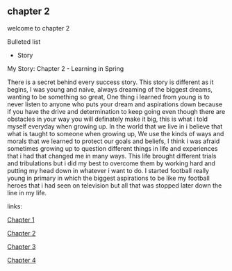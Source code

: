 ## chapter 2

welcome to chapter 2

Bulleted list

- Story


My Story: Chapter 2 - Learning in Spring

There is a secret behind every success story. This story is different as it begins, I was young and naive, always dreaming of the biggest dreams, wanting to be something so great, One thing i learned from young is to never listen to anyone who puts your dream and aspirations down because if you have the drive and determination to keep going even though there are obstacles in your way you will definately make it big, this is what i told myself everyday when growing up. In the world that we live in i believe that what is taught to someone when growing up, We use the kinds of ways and morals that we learned to protect our goals and beliefs, I think i was afraid sometimes growing up to question different things in life and experiences that i had that changed me in many ways. This life brought different trials and tribulations but i did my best to overcome them by working hard and putting my head down in whatever i want to do. I started football really young in primary in which the biggest aspirations to be like my football heroes that i had seen on television but all that was stopped later down the line in my life.




links:

[Chapter 1](chapter01.md)

[Chapter 2](chapter02.md)

[Chapter 3](chapter03.md)

[Chapter 4](chapter04.md)